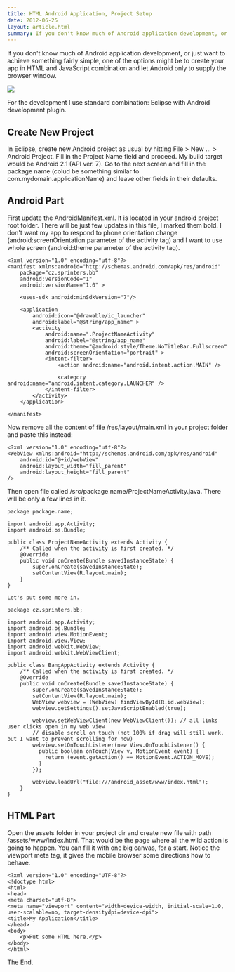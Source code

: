 ```yaml
---
title: HTML Android Application, Project Setup
date: 2012-06-25
layout: article.html
summary: If you don't know much of Android application development, or just want to achieve something fairly simple, one of the options might be to create your app in HTML5 and JavaScript combination and let Android only to supply the browser window.
---
```


If you don't know much of Android application development, or just want to achieve something fairly simple, one of the options might be to create your app in HTML and JavaScript combination and let Android only to supply the browser window.

![](/images/android-html.jpg)

For the development I use standard combination: Eclipse with Android development plugin.

## Create New Project

In Eclipse, create new Android project as usual by hitting File > New ... > Android Project. Fill in the Project Name field and proceed. My build target would be Android 2.1 (API ver. 7). Go to the next screen and fill in the package name (colud be something similar to com.mydomain.applicationName) and leave other fields in their defaults.

## Android Part

First update the AndroidManifest.xml. It is located in your android project root folder. There will be just few updates in this file, I marked them bold. I don't want my app to respond to phone orientation change (android:screenOrientation parameter of the activity tag)  and I want to use whole screen (android:theme parameter of the activity tag).

    <?xml version="1.0" encoding="utf-8"?>
    <manifest xmlns:android="http://schemas.android.com/apk/res/android"
        package="cz.sprinters.bb"
        android:versionCode="1"
        android:versionName="1.0" >

        <uses-sdk android:minSdkVersion="7"/>

        <application
            android:icon="@drawable/ic_launcher"
            android:label="@string/app_name" >
            <activity
                android:name=".ProjectNameActivity"
                android:label="@string/app_name"
                android:theme="@android:style/Theme.NoTitleBar.Fullscreen"
                android:screenOrientation="portrait" >
                <intent-filter>
                    <action android:name="android.intent.action.MAIN" />

                    <category android:name="android.intent.category.LAUNCHER" />
                </intent-filter>
            </activity>
        </application>

    </manifest>

Now remove all the content of file /res/layout/main.xml in your project folder and paste this instead:

    <?xml version="1.0" encoding="utf-8"?>
    <WebView xmlns:android="http://schemas.android.com/apk/res/android"
        android:id="@+id/webView"
        android:layout_width="fill_parent"
        android:layout_height="fill_parent"
    />

Then open file called /src/package.name/ProjectNameActivity.java. There will be only a few lines in it.

    package package.name;

    import android.app.Activity;
    import android.os.Bundle;

    public class ProjectNameActivity extends Activity {
        /** Called when the activity is first created. */
        @Override
        public void onCreate(Bundle savedInstanceState) {
            super.onCreate(savedInstanceState);
            setContentView(R.layout.main);
        }
    }

    Let's put some more in.

    package cz.sprinters.bb;

    import android.app.Activity;
    import android.os.Bundle;
    import android.view.MotionEvent;
    import android.view.View;
    import android.webkit.WebView;
    import android.webkit.WebViewClient;

    public class BangAppActivity extends Activity {
        /** Called when the activity is first created. */
        @Override
        public void onCreate(Bundle savedInstanceState) {
            super.onCreate(savedInstanceState);
            setContentView(R.layout.main);
            WebView webview = (WebView) findViewById(R.id.webView);
            webview.getSettings().setJavaScriptEnabled(true);

            webview.setWebViewClient(new WebViewClient()); // all links user clicks open in my web view
            // disable scroll on touch (not 100% if drag will still work, but I want to prevent scrolling for now)
            webview.setOnTouchListener(new View.OnTouchListener() {
              public boolean onTouch(View v, MotionEvent event) {
                return (event.getAction() == MotionEvent.ACTION_MOVE);
              }
            });

            webview.loadUrl("file:///android_asset/www/index.html");
        }
    }

## HTML Part

Open the assets folder in your project dir and create new file with path /assets/www/index.html. That would be the page where all the wild action is going to happen. You can fill it with one big canvas, for a start. Notice the viewport meta tag, it gives the mobile browser some directions how to behave.

    <?xml version="1.0" encoding="UTF-8"?>
    <!doctype html>
    <html>
    <head>
    <meta charset="utf-8">
    <meta name="viewport" content="width=device-width, initial-scale=1.0, user-scalable=no, target-densitydpi=device-dpi">
    <title>My Application</title>
    </head>
    <body>
        <p>Put some HTML here.</p>
    </body>
    </html>

The End.